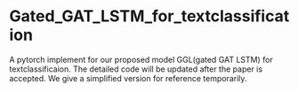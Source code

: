 # Gated_GAT_LSTM_for_textclassification
A pytorch implement for our proposed model GGL(gated GAT LSTM) for textclassificaion.
The detailed code will be updated after the paper is accepted.
We give a simplified version for reference temporarily.
